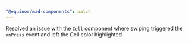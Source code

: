 ```yaml
---
"@equinor/mad-components": patch
---
```


Resolved an issue with the `Cell` component where swiping triggered the `onPress` event and left the
Cell color highlighted
